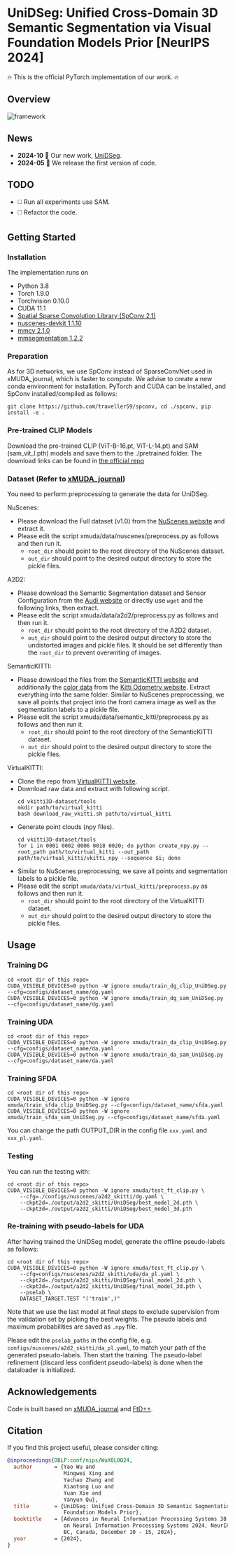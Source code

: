 # UniDSeg: Unified Cross-Domain 3D Semantic Segmentation via Visual Foundation Models Prior [NeurIPS 2024]

:fire: This is the official PyTorch implementation of our work. :fire:

## Overview
![framework](doc/framework.jpg)

## News
* **2024-10** :loudspeaker: Our new work, [UniDSeg](https://proceedings.neurips.cc/paper_files/paper/2024/file/b762632135b16f1225672f9fe2a9740b-Paper-Conference.pdf).
* **2024-05** :rocket: We release the first version of code.

## TODO
* :white_medium_square: Run all experiments use SAM.
* :white_medium_square: Refactor the code.

## Getting Started

### Installation

The implementation runs on
- Python 3.8
- Torch 1.9.0
- Torchvision 0.10.0
- CUDA 11.1
- [Spatial Sparse Convolution Library (SpConv 2.1)](https://github.com/traveller59/spconv)
- [nuscenes-devkit 1.1.10](https://github.com/nutonomy/nuscenes-devkit)
- [mmcv 2.1.0](https://github.com/open-mmlab/mmcv)
- [mmsegmentation 1.2.2](https://github.com/open-mmlab/mmsegmentation)

### Preparation
As for 3D networks, we use SpConv instead of SparseConvNet used in xMUDA_journal, which is faster to compute. We advise to create a new conda environment for installation. PyTorch and CUDA can be installed, and SpConv installed/compiled as follows:
```
git clone https://github.com/traveller59/spconv, cd ./spconv, pip install -e .
```

### Pre-trained CLIP Models
Download the pre-trained CLIP (ViT-B-16.pt, ViT-L-14.pt) and SAM (sam_vit_l.pth) models and save them to the ./pretrained folder. The download links can be found in [the official repo](https://github.com/openai/CLIP/blob/a1d071733d7111c9c014f024669f959182114e33/clip/clip.py#L30)

### Dataset (Refer to [xMUDA_journal](https://github.com/valeoai/xmuda_journal))
You need to perform preprocessing to generate the data for UniDSeg.

NuScenes:
- Please download the Full dataset (v1.0) from the [NuScenes website](https://www.nuscenes.org/) and extract it.
- Please edit the script xmuda/data/nuscenes/preprocess.py as follows and then run it.
  - ```root_dir``` should point to the root directory of the NuScenes dataset.
  - ```out_dir``` should point to the desired output directory to store the pickle files.

A2D2:
- Please download the Semantic Segmentation dataset and Sensor Configuration from the [Audi website](https://www.a2d2.audi/a2d2/en/download.html) or directly use ```wget``` and the following links, then extract.
- Please edit the script xmuda/data/a2d2/preprocess.py as follows and then run it.
  - ```root_dir``` should point to the root directory of the A2D2 dataset.
  - ```out_dir``` should point to the desired output directory to store the undistorted images and pickle files. It should be set differently than the ```root_dir``` to prevent overwriting of images.

SemanticKITTI:
- Please download the files from the [SemanticKITTI website](http://semantic-kitti.org/dataset.html) and additionally the [color data](http://www.cvlibs.net/download.php?file=data_odometry_color.zip) from the [Kitti Odometry website](https://www.cvlibs.net/datasets/kitti/eval_odometry.php). Extract everything into the same folder. Similar to NuScenes preprocessing, we save all points that project into the front camera image as well as the segmentation labels to a pickle file.
- Please edit the script xmuda/data/semantic_kitti/preprocess.py as follows and then run it.
  - ```root_dir``` should point to the root directory of the SemanticKITTI dataset.
  - ```out_dir``` should point to the desired output directory to store the pickle files.

VirtualKITTI:
- Clone the repo from [VirtualKITTI website](https://github.com/VisualComputingInstitute/vkitti3D-dataset.git).
- Download raw data and extract with following script.
  ```
  cd vkitti3D-dataset/tools
  mkdir path/to/virtual_kitti
  bash download_raw_vkitti.sh path/to/virtual_kitti
  ```
- Generate point clouds (npy files).
  ```
  cd vkitti3D-dataset/tools
  for i in 0001 0002 0006 0018 0020; do python create_npy.py --root_path path/to/virtual_kitti --out_path path/to/virtual_kitti/vkitti_npy --sequence $i; done
  ```
- Similar to NuScenes preprocessing, we save all points and segmentation labels to a pickle file.
- Please edit the script `xmuda/data/virtual_kitti/preprocess.py` as follows and then run it.
  - `root_dir` should point to the root directory of the VirtualKITTI dataset.
  - `out_dir` should point to the desired output directory to store the pickle files.

## Usage
### Training DG
```
cd <root dir of this repo>
CUDA_VISIBLE_DEVICES=0 python -W ignore xmuda/train_dg_clip_UniDSeg.py --cfg=configs/dataset_name/dg.yaml
CUDA_VISIBLE_DEVICES=0 python -W ignore xmuda/train_dg_sam_UniDSeg.py --cfg=configs/dataset_name/dg.yaml
```
### Training UDA
```
cd <root dir of this repo>
CUDA_VISIBLE_DEVICES=0 python -W ignore xmuda/train_da_clip_UniDSeg.py --cfg=configs/dataset_name/da.yaml
CUDA_VISIBLE_DEVICES=0 python -W ignore xmuda/train_da_sam_UniDSeg.py --cfg=configs/dataset_name/da.yaml
```
### Training SFDA
```
cd <root dir of this repo>
CUDA_VISIBLE_DEVICES=0 python -W ignore xmuda/train_sfda_clip_UniDSeg.py --cfg=configs/dataset_name/sfda.yaml
CUDA_VISIBLE_DEVICES=0 python -W ignore xmuda/train_sfda_sam_UniDSeg.py --cfg=configs/dataset_name/sfda.yaml
```
You can change the path OUTPUT_DIR in the config file `xxx.yaml` and `xxx_pl.yaml`.

### Testing
You can run the testing with:
```
cd <root dir of this repo>
CUDA_VISIBLE_DEVICES=0 python -W ignore xmuda/test_ft_clip.py \
    --cfg=./configs/nuscenes/a2d2_skitti/dg.yaml \
    --ckpt2d=./output/a2d2_skitti/UniDSeg/best_model_2d.pth \
    --ckpt3d=./output/a2d2_skitti/UniDSeg/best_model_3d.pth
```

### Re-training with pseudo-labels for UDA
After having trained the UniDSeg model, generate the offline pseudo-labels as follows:
```
cd <root dir of this repo>
CUDA_VISIBLE_DEVICES=0 python -W ignore xmuda/test_ft_clip.py \
    --cfg=configs/nuscenes/a2d2_skitti/uda/da_pl.yaml \
    --ckpt2d=./output/a2d2_skitti/UniDSeg/final_model_2d.pth \
    --ckpt3d=./output/a2d2_skitti/UniDSeg/final_model_3d.pth \
    --pselab \
    DATASET_TARGET.TEST "('train',)"
```
Note that we use the last model at final steps to exclude supervision from the validation set by picking the best weights. The pseudo labels and maximum probabilities are saved as ```.npy``` file.

Please edit the ```pselab_paths``` in the config file, e.g. ```configs/nuscenes/a2d2_skitti/da_pl.yaml```, to match your path of the generated pseudo-labels.
Then start the training. The pseudo-label refinement (discard less confident pseudo-labels) is done when the dataloader is initialized.

## Acknowledgements

Code is built based on [xMUDA_journal](https://github.com/valeoai/xmuda_journal) and [FtD++](https://github.com/Barcaaaa/FtD-PlusPlus).

## Citation

If you find this project useful, please consider citing:
```bibtex
@inproceedings{DBLP:conf/nips/WuX0L0Q24,
  author       = {Yao Wu and
                  Mingwei Xing and
                  Yachao Zhang and
                  Xiaotong Luo and
                  Yuan Xie and
                  Yanyun Qu},
  title        = {UniDSeg: Unified Cross-Domain 3D Semantic Segmentation via Visual
                  Foundation Models Prior},
  booktitle    = {Advances in Neural Information Processing Systems 38: Annual Conference
                  on Neural Information Processing Systems 2024, NeurIPS 2024, Vancouver,
                  BC, Canada, December 10 - 15, 2024},
  year         = {2024},
}
```
